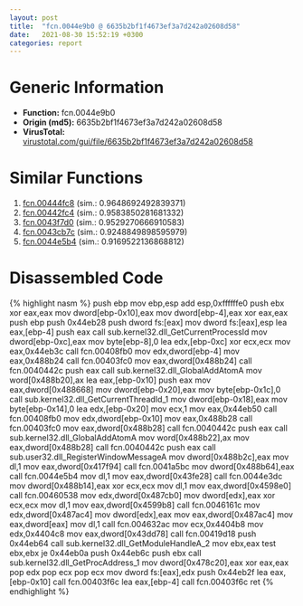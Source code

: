 ```yaml
---
layout: post
title:  "fcn.0044e9b0 @ 6635b2bf1f4673ef3a7d242a02608d58"
date:   2021-08-30 15:52:19 +0300
categories: report
---
```


# Generic Information
- **Function:** fcn.0044e9b0
- **Origin (md5):** 6635b2bf1f4673ef3a7d242a02608d58
- **VirusTotal:** [virustotal.com/gui/file/6635b2bf1f4673ef3a7d242a02608d58][virustotal_ref]



# Similar Functions

1. [fcn.00444fc8][similar_1_ref] (sim.: 0.9648692492839371)
2. [fcn.00442fc4][similar_2_ref] (sim.: 0.9583850281681332)
3. [fcn.0043f7d0][similar_3_ref] (sim.: 0.9529270666910583)
4. [fcn.0043cb7c][similar_4_ref] (sim.: 0.9248849898595979)
5. [fcn.0044e5b4][similar_5_ref] (sim.: 0.9169522136868812)


# Disassembled Code

{% highlight nasm %}
push ebp
mov ebp,esp
add esp,0xffffffe0
push ebx
xor eax,eax
mov dword[ebp-0x10],eax
mov dword[ebp-4],eax
xor eax,eax
push ebp
push 0x44eb28
push dword fs:[eax]
mov dword fs:[eax],esp
lea eax,[ebp-4]
push eax
call sub.kernel32.dll_GetCurrentProcessId
mov dword[ebp-0xc],eax
mov byte[ebp-8],0
lea edx,[ebp-0xc]
xor ecx,ecx
mov eax,0x44eb3c
call fcn.00408fb0
mov edx,dword[ebp-4]
mov eax,0x488b24
call fcn.00403fc0
mov eax,dword[0x488b24]
call fcn.0040442c
push eax
call sub.kernel32.dll_GlobalAddAtomA
mov word[0x488b20],ax
lea eax,[ebp-0x10]
push eax
mov eax,dword[0x488668]
mov dword[ebp-0x20],eax
mov byte[ebp-0x1c],0
call sub.kernel32.dll_GetCurrentThreadId_1
mov dword[ebp-0x18],eax
mov byte[ebp-0x14],0
lea edx,[ebp-0x20]
mov ecx,1
mov eax,0x44eb50
call fcn.00408fb0
mov edx,dword[ebp-0x10]
mov eax,0x488b28
call fcn.00403fc0
mov eax,dword[0x488b28]
call fcn.0040442c
push eax
call sub.kernel32.dll_GlobalAddAtomA
mov word[0x488b22],ax
mov eax,dword[0x488b28]
call fcn.0040442c
push eax
call sub.user32.dll_RegisterWindowMessageA
mov dword[0x488b2c],eax
mov dl,1
mov eax,dword[0x417f94]
call fcn.0041a5bc
mov dword[0x488b64],eax
call fcn.0044e5b4
mov dl,1
mov eax,dword[0x43fe28]
call fcn.0044e3dc
mov dword[0x488b14],eax
xor ecx,ecx
mov dl,1
mov eax,dword[0x4598e0]
call fcn.00460538
mov edx,dword[0x487cb0]
mov dword[edx],eax
xor ecx,ecx
mov dl,1
mov eax,dword[0x4599b8]
call fcn.0046161c
mov edx,dword[0x487ac4]
mov dword[edx],eax
mov eax,dword[0x487ac4]
mov eax,dword[eax]
mov dl,1
call fcn.004632ac
mov ecx,0x4404b8
mov edx,0x4404c8
mov eax,dword[0x43dd78]
call fcn.00419d18
push 0x44eb64
call sub.kernel32.dll_GetModuleHandleA_2
mov ebx,eax
test ebx,ebx
je 0x44eb0a
push 0x44eb6c
push ebx
call sub.kernel32.dll_GetProcAddress_1
mov dword[0x478c20],eax
xor eax,eax
pop edx
pop ecx
pop ecx
mov dword fs:[eax],edx
push 0x44eb2f
lea eax,[ebp-0x10]
call fcn.00403f6c
lea eax,[ebp-4]
call fcn.00403f6c
ret 
{% endhighlight %}


[similar_1_ref]: /report/fcn.00444fc8@27f3ad32e2eddc62e5434f19748fa0be
[similar_2_ref]: /report/fcn.00442fc4@2ba145d6678d721baeb8d825fab7c600
[similar_3_ref]: /report/fcn.0043f7d0@8aa4eec8eb0ac35fe10d9e0394d3dbe4
[similar_4_ref]: /report/fcn.0043cb7c@6635b2bf1f4673ef3a7d242a02608d58
[similar_5_ref]: /report/fcn.0044e5b4@6635b2bf1f4673ef3a7d242a02608d58
[virustotal_ref]: https://www.virustotal.com/gui/file/6635b2bf1f4673ef3a7d242a02608d58